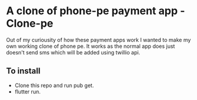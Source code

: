 # A clone of phone-pe payment app - Clone-pe

Out of my curiousity of how these payment apps work I wanted to make my own working clone of phone pe.
It works as the normal app does just doesn't send sms which will be added using twillio api.

## To install

- Clone this repo and run pub get.
- flutter run.

